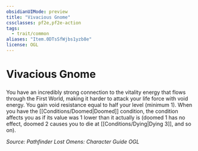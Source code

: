 ```yaml
---
obsidianUIMode: preview
title: "Vivacious Gnome"
cssclasses: pf2e,pf2e-action
tags:
  - trait/common
aliases: "Item.0DTsSfWjbs1yzb8e"
license: OGL
---
```

# Vivacious Gnome

### 






You have an incredibly strong connection to the vitality energy that flows through the First World, making it harder to attack your life force with void energy. You gain void resistance equal to half your level (minimum 1). When you have the [[Conditions/Doomed|Doomed]] condition, the condition affects you as if its value was 1 lower than it actually is (doomed 1 has no effect, doomed 2 causes you to die at [[Conditions/Dying|Dying 3]], and so on).

*Source: Pathfinder Lost Omens: Character Guide*
*OGL*